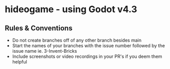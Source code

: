# hideogame - using Godot v4.3

## Rules & Conventions

- Do not create branches off of any other branch besides main
- Start the names of your branches with the issue number followed by the issue name ie. 3-Invent-Bricks
- Include screenshots or video recordings in your PR's if you deem them helpful
